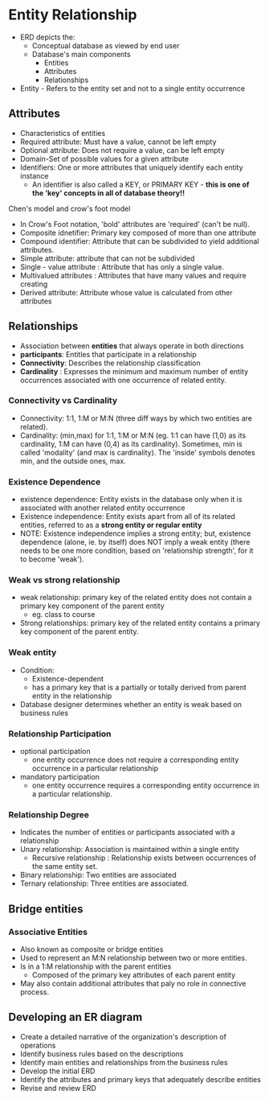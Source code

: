 # Entity Relationship

* ERD depicts the:
  * Conceptual database as viewed by end user
  * Database's main components
    * Entities
    * Attributes
    * Relationships
* Entity - Refers to the entity set and not to a single entity occurrence

## Attributes

* Characteristics of entities 
* Required attribute: Must have a value, cannot be left empty
* Optional attribute: Does not require a value, can be left empty
* Domain-Set of possible values for a given attribute
* Identifiers: One or more attributes that uniquely identify each entity instance
  * An identifier is also called a KEY, or PRIMARY KEY - **this is one of the 'key' concepts in all of database theory!!**

Chen's model and crow's foot model

* In Crow's Foot notation, 'bold' attributes are 'required' \(can't be null\).
* Composite idnetifier: Primary key composed of more than one attribute
* Compound identifier: Attribute that can be subdivided to yield additional attributes.
* Simple attribute: attribute that can not be subdivided
* Single - value attribute : Attribute that has only a single value.
* Multivalued attributes : Attributes that have many values and require creating
* Derived attribute: Attribute whose value is calculated from other attributes

## Relationships

* Association between **entities** that always operate in both directions
* **participants**: Entitles that participate in a relationship
* **Connectivity**: Describes the relationship classification
* **Cardinality** : Expresses the minimum and maximum number of entity occurrences associated with one occurrence of related entity.

### Connectivity vs Cardinality

* Connectivity: 1:1, 1:M or M:N \(three diff ways by which two entities are related\).
* Cardinality: \(min,max\) for 1:1, 1:M or M:N \(eg. 1:1 can have \(1,0\) as its cardinality, 1:M can have \(0,4\) as its cardinality\). Sometimes, min is called 'modality' \(and max is cardinality\). The 'inside' symbols denotes min, and the outside ones, max.

### Existence Dependence

* existence dependence: Entity exists in the database only when it is associated with another related entity occurrence
* Existence independence: Entity exists apart from all of its related entities, referred to as a **strong entity or regular entity**
* NOTE: Existence independence implies a strong entity; but, existence dependence \(alone, ie. by itself\) does NOT imply a weak entity \(there needs to be one more condition, based on 'relationship strength', for it to become 'weak'\).

### Weak vs strong relationship

* weak relationship: primary key of the related entity does not contain a primary key component of the parent entity
  * eg. class to course
* Strong relationships: primary key of the related entity contains a primary key component of the parent entity.

### Weak entity

* Condition: 
  * Existence-dependent 
  * has a primary key that is a partially or totally derived from parent entity in the relationship
* Database designer determines whether an entity is weak based on business rules

### Relationship Participation

* optional participation
  * one entity occurrence does not require a corresponding entity occurrence in a particular relationship
* mandatory participation
  * one entity occurrence requires a corresponding entity occurrence in a particular relationship.

### Relationship Degree

* Indicates the number of entities or participants associated with a relationship
* Unary relationship: Association is maintained within a single entity
  * Recursive relationship : Relationship exists between occurrences of the same entity set.
* Binary relationship: Two entities are associated
* Ternary relationship: Three entities are associated.

## Bridge entities

### Associative Entities

* Also known as composite or bridge entities
* Used to represent an M:N relationship between two or more entities.
* Is in a 1:M relationship with the parent entities 
  * Composed of the primary key attributes of each parent entity
* May also contain additional attributes that paly no role in connective process.

## Developing an ER diagram

* Create a detailed narrative of the organization's description of operations
* Identify business rules based on the descriptions 
* Identify main entities and relationships from the business rules 
* Develop the initial ERD
* Identify the attributes and primary keys that adequately describe entities
* Revise and review ERD

